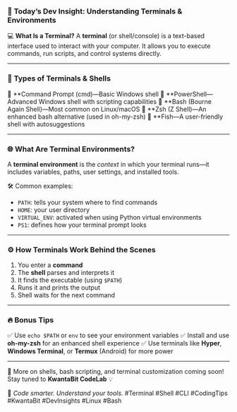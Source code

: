 ### 📢 **Today’s Dev Insight: Understanding Terminals & Environments**

💻 **What Is a Terminal?**
A **terminal** (or shell/console) is a text-based interface used to interact with your computer. It allows you to execute commands, run scripts, and control systems directly.

---

### 🧱 **Types of Terminals & Shells**

🔹 **Command Prompt (cmd)—Basic Windows shell
🔹 **PowerShell—Advanced Windows shell with scripting capabilities
🔹 **Bash (Bourne Again Shell)—Most common on Linux/macOS
🔹 **Zsh (Z Shell)—An enhanced bash alternative (used in oh-my-zsh)
🔹 \*\*Fish—A user-friendly shell with autosuggestions

---

### 🌐 **What Are Terminal Environments?**

A **terminal environment** is the _context_ in which your terminal runs—it includes variables, paths, user settings, and installed tools.

🛠️ Common examples:

- `PATH`: tells your system where to find commands
- `HOME`: your user directory
- `VIRTUAL_ENV`: activated when using Python virtual environments
- `PS1`: defines how your terminal prompt looks

---

### ⚙️ **How Terminals Work Behind the Scenes**

1. You enter a **command**
2. The **shell** parses and interprets it
3. It finds the executable (using `$PATH`)
4. Runs it and prints the output
5. Shell waits for the next command

---

### 🔥 Bonus Tips

✅ Use `echo $PATH` or `env` to see your environment variables
✅ Install and use **oh-my-zsh** for an enhanced shell experience
✅ Use terminals like **Hyper**, **Windows Terminal**, or **Termux** (Android) for more power

---

💬 More on shells, bash scripting, and terminal customization coming soon!
Stay tuned to **KwantaBit CodeLab** 💡

🧠 _Code smarter. Understand your tools._
\#Terminal #Shell #CLI #CodingTips #KwantaBit #DevInsights #Linux #Bash
